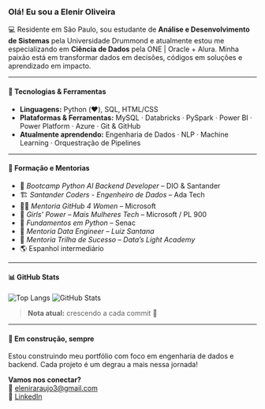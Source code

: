 ### Olá! Eu sou a Elenir Oliveira

💻 Residente em São Paulo, sou estudante de **Análise e Desenvolvimento de Sistemas** pela Universidade Drummond e atualmente estou me especializando em **Ciência de Dados** pela ONE | Oracle + Alura. Minha paixão está em transformar dados em decisões, códigos em soluções e aprendizado em impacto.

---

#### 🚀 Tecnologias & Ferramentas
- **Linguagens:** Python (❤️), SQL, HTML/CSS  
- **Plataformas & Ferramentas:** MySQL · Databricks · PySpark · Power BI · Power Platform · Azure · Git & GitHub  
- **Atualmente aprendendo:** Engenharia de Dados · NLP · Machine Learning · Orquestração de Pipelines

---

#### 🧠 Formação e Mentorias
- 🧬 *Bootcamp Python AI Backend Developer* – DIO & Santander  
- 🏗 *Santander Coders - Engenheiro de Dados* – Ada Tech  
- 🧑‍💻 *Mentoria GitHub 4 Women* – Microsoft  
- 💪 *Girls' Power – Mais Mulheres Tech* – Microsoft / PL 900  
- 🧾 *Fundamentos em Python* – Senac  
- 🧠 *Mentoria Data Engineer – Luiz Santana*  
- 🌟 *Mentoria Trilha de Sucesso – Data’s Light Academy*  
- 🌎 Espanhol intermediário


---

#### 📊 GitHub Stats

![Top Langs](https://github-readme-stats.vercel.app/api/top-langs/?username=elenir-oliveira&layout=compact&theme=radical)
![GitHub Stats](https://github-readme-stats.vercel.app/api?username=elenir-oliveira&show_icons=true&theme=radical)

> **Nota atual:** crescendo a cada commit 🚀

---

#### 🌱 Em construção, sempre
Estou construindo meu portfólio com foco em engenharia de dados e backend. Cada projeto é um degrau a mais nessa jornada!

**Vamos nos conectar?**  
📧 eleniraraujo3@gmail.com  
    💼 [LinkedIn](https://www.http://linkedin.com/in/araujoeleniroliveira)




